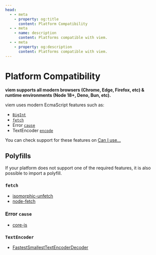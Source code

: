 ```yaml
---
head:
  - - meta
    - property: og:title
      content: Platform Compatibility
  - - meta
    - name: description
      content: Platforms compatible with viem.
  - - meta
    - property: og:description
      content: Platforms compatible with viem.
---
```


# Platform Compatibility

**viem supports all modern browsers (Chrome, Edge, Firefox, etc) & runtime environments (Node 18+, Deno, Bun, etc).**

viem uses modern EcmaScript features such as:

- [`BigInt`](https://developer.mozilla.org/en-US/docs/Web/JavaScript/Reference/Global_Objects/BigInt)
- [`fetch`](https://developer.mozilla.org/en-US/docs/Web/API/Fetch_API)
- Error [`cause`](https://developer.mozilla.org/en-US/docs/Web/JavaScript/Reference/Global_Objects/Error/cause)
- TextEncoder [`encode`](https://developer.mozilla.org/en-US/docs/Web/API/TextEncoder/encode)

You can check support for these features on [Can I use...](https://caniuse.com/)

## Polyfills

If your platform does not support one of the required features, it is also possible to import a polyfill.

### `fetch`

- [isomorphic-unfetch](https://github.com/developit/unfetch/tree/main/packages/isomorphic-unfetch)
- [node-fetch](https://github.com/node-fetch/node-fetch#providing-global-access)

### Error `cause`

- [core-js](https://github.com/zloirock/core-js)

### `TextEncoder`
- [FastestSmallestTextEncoderDecoder](https://github.com/anonyco/FastestSmallestTextEncoderDecoder)
